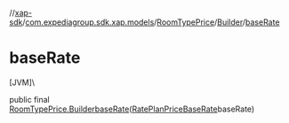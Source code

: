 //[xap-sdk](../../../../index.md)/[com.expediagroup.sdk.xap.models](../../index.md)/[RoomTypePrice](../index.md)/[Builder](index.md)/[baseRate](base-rate.md)

# baseRate

[JVM]\

public final [RoomTypePrice.Builder](index.md)[baseRate](base-rate.md)([RatePlanPriceBaseRate](../../-rate-plan-price-base-rate/index.md)baseRate)
